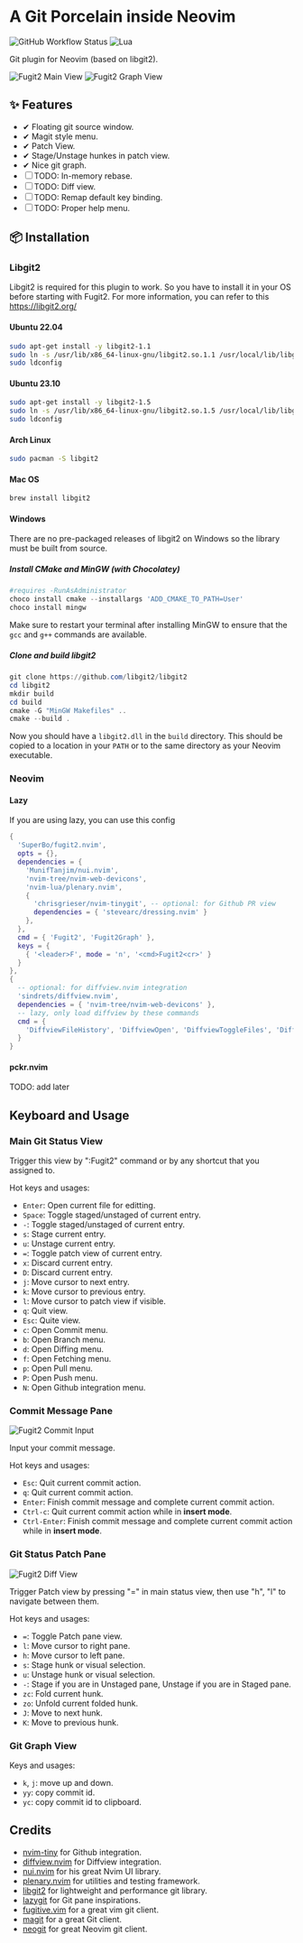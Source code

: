 # A Git Porcelain inside Neovim

![GitHub Workflow Status](https://img.shields.io/github/actions/workflow/status/ellisonleao/nvim-plugin-template/lint-test.yml?branch=main&style=for-the-badge)
![Lua](https://img.shields.io/badge/Made%20with%20Lua-blueviolet.svg?style=for-the-badge&logo=lua)

Git plugin for Neovim (based on libgit2).


![Fugit2 Main View](https://raw.githubusercontent.com/SuperBo/fugit2.nvim/assets/assets/main_view.png)
![Fugit2 Graph View](https://raw.githubusercontent.com/SuperBo/fugit2.nvim/assets/assets/graph_view.png)

## ✨ Features

- ✔ Floating git source window.
- ✔ Magit style menu.
- ✔ Patch View.
- ✔ Stage/Unstage hunkes in patch view.
- ✔ Nice git graph.
- ☐ TODO: In-memory rebase.
- ☐ TODO: Diff view.
- ☐ TODO: Remap default key binding.
- ☐ TODO: Proper help menu.

## 📦 Installation

### Libgit2

Libgit2 is required for this plugin to work. So you have to install it in your OS before starting with Fugit2.
For more information, you can refer to this https://libgit2.org/

#### Ubuntu 22.04

```sh
sudo apt-get install -y libgit2-1.1
sudo ln -s /usr/lib/x86_64-linux-gnu/libgit2.so.1.1 /usr/local/lib/libgit2.so
sudo ldconfig
```

#### Ubuntu 23.10

```sh
sudo apt-get install -y libgit2-1.5
sudo ln -s /usr/lib/x86_64-linux-gnu/libgit2.so.1.5 /usr/local/lib/libgit2.so
sudo ldconfig
```

#### Arch Linux

```sh
sudo pacman -S libgit2
```

#### Mac OS

```sh
brew install libgit2
```

#### Windows

There are no pre-packaged releases of libgit2 on Windows so the library must be built from source.

##### Install CMake and MinGW (with Chocolatey)

```powershell
#requires -RunAsAdministrator
choco install cmake --installargs 'ADD_CMAKE_TO_PATH=User'
choco install mingw
```

Make sure to restart your terminal after installing MinGW to ensure that the `gcc` and `g++` commands are available.

##### Clone and build libgit2

```powershell
git clone https://github.com/libgit2/libgit2
cd libgit2
mkdir build
cd build
cmake -G "MinGW Makefiles" ..
cmake --build .
```

Now you should have a `libgit2.dll` in the `build` directory. This should be copied to a location in your `PATH` or to the same directory as your Neovim executable.

### Neovim

#### Lazy

If you are using lazy, you can use this config


```lua
{
  'SuperBo/fugit2.nvim',
  opts = {},
  dependencies = {
    'MunifTanjim/nui.nvim',
    'nvim-tree/nvim-web-devicons',
    'nvim-lua/plenary.nvim',
    {
      'chrisgrieser/nvim-tinygit', -- optional: for Github PR view
      dependencies = { 'stevearc/dressing.nvim' }
    },
  },
  cmd = { 'Fugit2', 'Fugit2Graph' },
  keys = {
    { '<leader>F', mode = 'n', '<cmd>Fugit2<cr>' }
  }
},
{
  -- optional: for diffview.nvim integration
  'sindrets/diffview.nvim',
  dependencies = { 'nvim-tree/nvim-web-devicons' },
  -- lazy, only load diffview by these commands
  cmd = {
    'DiffviewFileHistory', 'DiffviewOpen', 'DiffviewToggleFiles', 'DiffviewFocusFiles', 'DiffviewRefresh'
  }
}
```

#### pckr.nvim

TODO: add later

## Keyboard and Usage

### Main Git Status View
Trigger this view by ":Fugit2" command or by any shortcut that you assigned to.

Hot keys and usages:
- `Enter`: Open current file for editting.
- `Space`: Toggle staged/unstaged of current entry.
- `-`:  Toggle staged/unstaged of current entry.
- `s`: Stage current entry.
- `u`: Unstage current entry.
- `=`: Toggle patch view of current entry.
- `x`: Discard current entry.
- `D`: Discard current entry.
- `j`: Move cursor to next entry.
- `k`: Move cursor to previous entry.
- `l`: Move cursor to patch view if visible.
- `q`: Quit view.
- `Esc`: Quite view.
- `c`: Open Commit menu.
- `b`: Open Branch menu.
- `d`: Open Diffing menu.
- `f`: Open Fetching menu.
- `p`: Open Pull menu.
- `P`: Open Push menu.
- `N`: Open Github integration menu.

### Commit Message Pane

![Fugit2 Commit Input](https://raw.githubusercontent.com/SuperBo/fugit2.nvim/assets/assets/commit_message_view.png)

Input your commit message.

Hot keys and usages:
- `Esc`: Quit current commit action.
- `q`: Quit current commit action.
- `Enter`: Finish commit message and complete current commit action.
- `Ctrl-c`: Quit current commit action while in **insert mode**.
- `Ctrl-Enter`: Finish commit message and complete current commit action while in **insert mode**.

### Git Status Patch Pane

![Fugit2 Diff View](https://raw.githubusercontent.com/SuperBo/fugit2.nvim/assets/assets/inline_patch_view.png)

Trigger Patch view by pressing "=" in main status view, then use "h", "l" to navigate between them.

Hot keys and usages:
- `=`: Toggle Patch pane view.
- `l`: Move cursor to right pane.
- `h`: Move cursor to left pane.
- `s`: Stage hunk or visual selection.
- `u`: Unstage hunk or visual selection.
- `-`: Stage if you are in Unstaged pane, Unstage if you are in Staged pane.
- `zc`: Fold current hunk.
- `zo`: Unfold current folded hunk.
- `J`: Move to next hunk.
- `K`: Move to previous hunk.

### Git Graph View

Keys and usages:

- `k`, `j`: move up and down.
- `yy`: copy commit id.
- `yc`: copy commit id to clipboard.


## Credits

- [nvim-tiny](https://github.com/chrisgrieser/nvim-tinygit) for Github integration.
- [diffview.nvim](https://github.com/sindrets/diffview.nvim) for Diffview integration.
- [nui.nvim](https://github.com/MunifTanjim/nui.nvim) for his great Nvim UI library.
- [plenary.nvim](https://github.com/nvim-lua/plenary.nvim) for utilities and testing framework.
- [libgit2](https://libgit2.org/) for lightweight and performance git library.
- [lazygit](https://github.com/jesseduffield/lazygit) for Git pane inspirations.
- [fugitive.vim](https://github.com/tpope/vim-fugitive) for a great vim git client.
- [magit](https://magit.vc/) for a great Git client.
- [neogit](https://github.com/NeogitOrg/neogit) for great Neovim git client.
